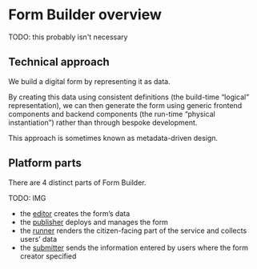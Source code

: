 # Form Builder overview

TODO: this probably isn't necessary

## Technical approach

We build a digital form by representing it as data.

By creating this data using consistent definitions (the build-time “logical” representation), we can then generate the form using generic frontend components and backend components (the run-time “physical instantiation”) rather than through bespoke development.

This approach is sometimes known as metadata-driven design.

## Platform parts

There are 4 distinct parts of Form Builder.

TODO: IMG

- the [editor](../building-forms/editor/editor.md) creates the form’s data
- the [publisher](../publisher/publisher.md) deploys and manages the form
- the [runner](../runner/runner.md) renders the citizen-facing part of the service and collects users’ data
- the [submitter](../submitter/submitter.md) sends the information entered by users where the form creator specified
